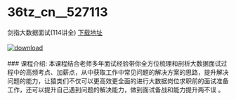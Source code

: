 # 36tz_cn__527113
剑指大数据面试(114讲全)
[下载地址](http://www.36tz.cn/article/527113 "下载地址")
<br/></br>[![download](http://36tz.cn/muke_img/2019_09_2-57-300x156.png "下载地址")](http://www.36tz.cn/article/527113 "下载地址")
<br/></br>### 课程介绍:
本课程结合老师多年面试经验带你全方位梳理和剖析大数据面试过程中的高频考点、加薪点，从中获取工作中常见问题的解决方案的思路，提升解决问题的能力，让猿类们不仅可以更高效更全面的进行大数据岗位求职前的面试准备工作，还可以提升自己遇到问题的解决能力，做到面试备战和能力提升两不误 。


